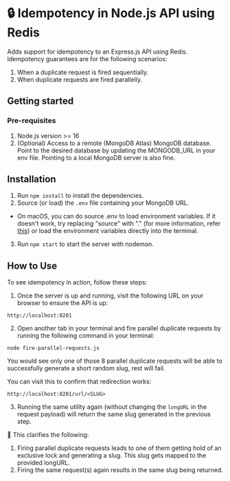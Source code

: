 # 🔒 Idempotency in Node.js API using Redis

Adds support for idempotency to an Express.js API using Redis. Idempotency guarantees are for the following scenarios:

1. When a duplicate request is fired sequentially.
2. When duplicate requests are fired parallelly.

## Getting started

### Pre-requisites

1. Node.js version >= 16
2. (Optional) Access to a remote (MongoDB Atlas) MongoDB database. Point to the desired database by updating the MONGODB_URL in your env file. Pointing to a local MongoDB server is also fine.

## Installation

1. Run `npm install` to install the dependencies.
2. Source (or load) the `.env` file containing your MongoDB URL.
  - On macOS, you can do source .env to load environment variables. If it doesn't work, try replacing "source" with "." (for more information, refer [this](https://stackoverflow.com/questions/13702425/source-command-not-found-in-sh-shell)) or load the environment variables directly into the terminal.
3. Run `npm start` to start the server with nodemon.

## How to Use

To see idempotency in action, follow these steps:

1. Once the server is up and running, visit the following URL on your browser to ensure the API is up:

```
http://localhost:8201
```

2. Open another tab in your terminal and fire parallel duplicate requests by running the following command in your terminal:

```
node fire-parallel-requests.js
```

You would see only one of those 8 parallel duplicate requests will be able to successfully generate a short random slug, rest will fail.

You can visit this to confirm that redirection works:

```
http://localhost:8201/url/<SLUG>
```

3. Running the same utility again (without changing the `longURL` in the request payload) will return the same slug generated in the previous step.


🏁 This clarifies the following:

1. Firing parallel duplicate requests leads to one of them getting hold of an exclusive lock and generating a slug. This slug gets mapped to the provided longURL.
2. Firing the same request(s) again results in the same slug being returned.
